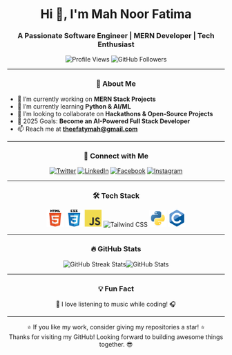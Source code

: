  <h1 align="center">Hi 👋, I'm Mah Noor Fatima</h1>
 <h3 align="center">A Passionate Software Engineer | MERN Developer | Tech Enthusiast</h3>

<p align="center">
  <img src="https://komarev.com/ghpvc/?username=theefatymah&label=Profile%20Views&color=0e75b6&style=flat" alt="Profile Views" />
  <img src="https://img.shields.io/github/followers/theefatymah?label=Followers&style=social" alt="GitHub Followers" />
</p>

---
<h3 align="center">🚀 About Me</h3>

- 🔭 I’m currently working on **MERN Stack Projects**
- 🌱 I’m currently learning **Python & AI/ML**
- 👯 I’m looking to collaborate on **Hackathons & Open-Source Projects**
- 🎯 2025 Goals: **Become an AI-Powered Full Stack Developer**
- 📫 Reach me at **theefatymah@gmail.com**

---
<h3 align="center">📢 Connect with Me</h3>
<p align="center">
  <a href="https://twitter.com/theefatymah" target="_blank"><img src="https://raw.githubusercontent.com/rahuldkjain/github-profile-readme-generator/master/src/images/icons/Social/twitter.svg" alt="Twitter" height="30" width="40" /></a>
  <a href="https://www.linkedin.com/in/theefatymah" target="_blank"><img src="https://raw.githubusercontent.com/rahuldkjain/github-profile-readme-generator/master/src/images/icons/Social/linked-in-alt.svg" alt="LinkedIn" height="30" width="40" /></a>
  <a href="https://www.facebook.com/theefatymah/" target="_blank"><img src="https://raw.githubusercontent.com/rahuldkjain/github-profile-readme-generator/master/src/images/icons/Social/facebook.svg" alt="Facebook" height="30" width="40" /></a>
  <a href="https://www.instagram.com/theefatymah/" target="_blank"><img src="https://raw.githubusercontent.com/rahuldkjain/github-profile-readme-generator/master/src/images/icons/Social/instagram.svg" alt="Instagram" height="30" width="40" /></a>
</p>

---
<h3 align="center">🛠️ Tech Stack</h3>

<p align="center">
  <img src="https://raw.githubusercontent.com/devicons/devicon/master/icons/html5/html5-original-wordmark.svg" alt="HTML5" width="40" height="40" />
  <img src="https://raw.githubusercontent.com/devicons/devicon/master/icons/css3/css3-original-wordmark.svg" alt="CSS3" width="40" height="40" />
  <img src="https://raw.githubusercontent.com/devicons/devicon/master/icons/javascript/javascript-original.svg" alt="JavaScript" width="40" height="40" />
  <img src="https://www.vectorlogo.zone/logos/tailwindcss/tailwindcss-icon.svg" alt="Tailwind CSS" width="40" height="40" />
  <img src="https://raw.githubusercontent.com/devicons/devicon/master/icons/python/python-original.svg" alt="Python" width="40" height="40" />
  <img src="https://raw.githubusercontent.com/devicons/devicon/master/icons/c/c-original.svg" alt="C Language" width="40" height="40" />
</p>

---
<h3 align="center">🔥 GitHub Stats</h3>

<p align="center" style="display: flex; justify-content: center; gap: 20 px;">
  <img src="https://github-readme-streak-stats.herokuapp.com?user=theefatymah&theme=default&hide_border=true&background=FFFFFF&ring=2E8B57&fire=2E8B57&currStreakLabel=000000" alt="GitHub Streak Stats" />
  <img src="https://github-readme-stats.vercel.app/api?username=theefatymah&show_icons=true&theme=default&bg_color=FFFFFF&title_color=000000&icon_color=2E8B57" alt="GitHub Stats" />
</p>

<!--
<p align="center" style="display: flex; justify-content: center; gap: 20px;">
  <img src="https://github-readme-streak-stats.herokuapp.com?user=theefatymah&theme=radical&hide_border=true" alt="GitHub Streak Stats" />
  <img src="https://github-readme-stats.vercel.app/api?username=theefatymah&show_icons=true&theme=radical" alt="GitHub Stats" />
</p>
-->
---
<h3 align="center">💡 Fun Fact</h3>
<p align="center">🎵 I love listening to music while coding! 🎧</p>

---
<p align="center">
 ⭐ If you like my work, consider giving my repositories a star! ⭐
 <br>
  Thanks for visiting my GitHub! Looking forward to building awesome things together. 😎
</p>


